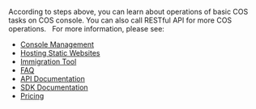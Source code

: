 According to steps above, you can learn about operations of basic COS tasks on COS console. You can also call RESTful API for more COS operations. 
 
For more information, please see:
- [Console Management](https://www.qcloud.com/document/product/436/6238)
- [Hosting Static Websites](https://www.qcloud.com/document/product/436/9512)
- [Immigration Tool](https://www.qcloud.com/document/product/436/7191)
- [FAQ](https://www.qcloud.com/document/product/436/6282)
- [API Documentation](https://www.qcloud.com/document/product/436/7751)
- [SDK Documentation](https://www.qcloud.com/document/product/436/6474)
- [Pricing](https://buy.qcloud.com/price/cos)
